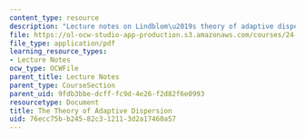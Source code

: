 ```yaml
---
content_type: resource
description: "Lecture notes on Lindblom\u2019s theory of adaptive dispersion."
file: https://ol-ocw-studio-app-production.s3.amazonaws.com/courses/24-910-topics-in-linguistic-theory-laboratory-phonology-spring-2007/76ecc75bb24582c312113d2a17460a57_lec4_dispersion.pdf
file_type: application/pdf
learning_resource_types:
- Lecture Notes
ocw_type: OCWFile
parent_title: Lecture Notes
parent_type: CourseSection
parent_uid: 9fdb3bbe-dcff-fc9d-4e26-f2d82f6e0993
resourcetype: Document
title: The Theory of Adaptive Dispersion
uid: 76ecc75b-b245-82c3-1211-3d2a17460a57
---
```

